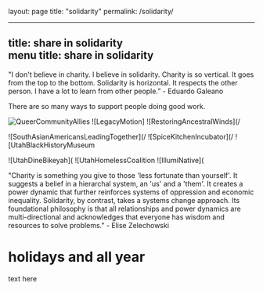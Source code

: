 layout: page
title: "solidarity"
permalink: /solidarity/

---
title: share in solidarity  
menu title: share in solidarity
---


"I don't believe in charity. I believe in solidarity. Charity is so vertical. It goes from the top to the bottom. 
Solidarity is horizontal. It respects the other person. I have a lot to learn from other people.” - Eduardo Galeano

There are so many ways to support people doing good work.   

![QueerCommunityAllies](/QCA.png)   ![LegacyMotion]   ![RestoringAncestralWinds](/    

![SouthAsianAmericansLeadingTogether](/     ![SpiceKitchenIncubator](/    ![UtahBlackHistoryMuseum

![UtahDineBikeyah](       ![UtahHomelessCoalition     ![IllumiNative](    


"Charity is something you give to those 'less fortunate than yourself'. It suggests a belief in a hierarchal system, 
an 'us' and a 'them'. It creates a power dynamic that further reinforces systems of oppression and economic inequality.
Solidarity, by contrast, takes a systems change approach. Its foundational philosophy is that all relationships and power dynamics are 
multi-directional and acknowledges that everyone has wisdom and resources to solve problems." - Elise Zelechowski

# holidays and all year

text here
